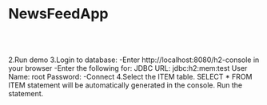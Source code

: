 # NewsFeedApp

<br Setup: />
<br 1.Import existing project in your IDE />

2.Run demo
3.Login to database:
	-Enter http://localhost:8080/h2-console in your browser
	-Enter the following for:
		JDBC URL: jdbc:h2:mem:test
		User Name: root
		Password: <leave empty>
	-Connect
4.Select the ITEM table. SELECT * FROM ITEM statement will be automatically generated in the console. Run the statement.
